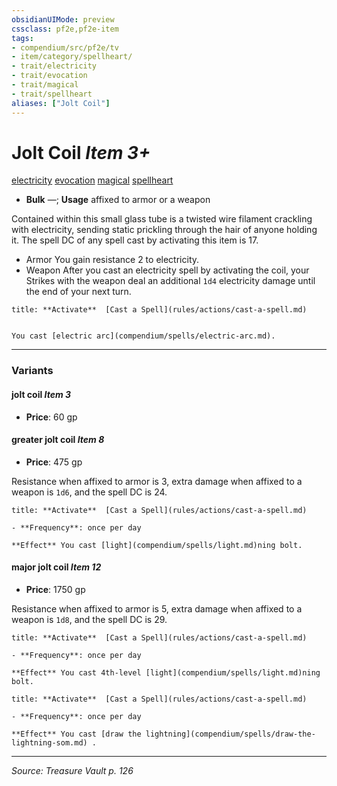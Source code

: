 ```yaml
---
obsidianUIMode: preview
cssclass: pf2e,pf2e-item
tags:
- compendium/src/pf2e/tv
- item/category/spellheart/
- trait/electricity
- trait/evocation
- trait/magical
- trait/spellheart
aliases: ["Jolt Coil"]
---
```

# Jolt Coil *Item 3+*  
[electricity](rules/traits/electricity.md "Electricity Energy & Element Trait")  [evocation](rules/traits/evocation.md "Evocation School Trait")  [magical](rules/traits/magical.md "Magical Item Trait")  [spellheart](rules/traits/spellheart-som.md "Spellheart Equipment Trait")  

- **Bulk** —; **Usage** affixed to armor or a weapon

Contained within this small glass tube is a twisted wire filament crackling with electricity, sending static prickling through the hair of anyone holding it. The spell DC of any spell cast by activating this item is 17.

- Armor You gain resistance 2 to electricity.
- Weapon After you cast an electricity spell by activating the coil, your Strikes with the weapon deal an additional `1d4` electricity damage until the end of your next turn.

```ad-embed-ability
title: **Activate**  [Cast a Spell](rules/actions/cast-a-spell.md)


You cast [electric arc](compendium/spells/electric-arc.md).
```

---
### Variants

#### jolt coil *Item 3*

- **Price**: 60 gp

#### greater jolt coil *Item 8*

- **Price**: 475 gp

Resistance when affixed to armor is 3, extra damage when affixed to a weapon is `1d6`, and the spell DC is 24.

```ad-embed-ability
title: **Activate**  [Cast a Spell](rules/actions/cast-a-spell.md)

- **Frequency**: once per day

**Effect** You cast [light](compendium/spells/light.md)ning bolt.
```

#### major jolt coil *Item 12*

- **Price**: 1750 gp

Resistance when affixed to armor is 5, extra damage when affixed to a weapon is `1d8`, and the spell DC is 29.

```ad-embed-ability
title: **Activate**  [Cast a Spell](rules/actions/cast-a-spell.md)

- **Frequency**: once per day

**Effect** You cast 4th-level [light](compendium/spells/light.md)ning bolt.
```

```ad-embed-ability
title: **Activate**  [Cast a Spell](rules/actions/cast-a-spell.md)

- **Frequency**: once per day

**Effect** You cast [draw the lightning](compendium/spells/draw-the-lightning-som.md) .
```

---
*Source: Treasure Vault p. 126*